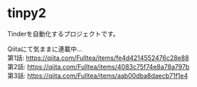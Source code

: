 # tinpy2
Tinderを自動化するプロジェクトです。

Qiitaにて気ままに連載中...  
第1話: https://qiita.com/Fulltea/items/fe4d4214552476c28e88  
第2話: https://qiita.com/Fulltea/items/4083c75f74e8a78a797b  
第3話: https://qiita.com/Fulltea/items/aab00dba8daecb71f1e4  
